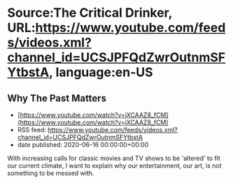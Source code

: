 # Source:The Critical Drinker, URL:https://www.youtube.com/feeds/videos.xml?channel_id=UCSJPFQdZwrOutnmSFYtbstA, language:en-US

## Why The Past Matters
 - [https://www.youtube.com/watch?v=jXCAAZ8_fCM](https://www.youtube.com/watch?v=jXCAAZ8_fCM)
 - RSS feed: https://www.youtube.com/feeds/videos.xml?channel_id=UCSJPFQdZwrOutnmSFYtbstA
 - date published: 2020-06-16 00:00:00+00:00

With increasing calls for classic movies and TV shows to be 'altered' to fit our current climate, I want to explain why our entertainment, our art, is not something to be messed with.

